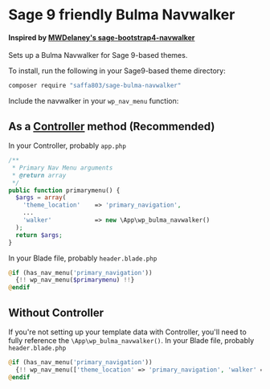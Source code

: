 # Sage 9 friendly Bulma Navwalker

#### Inspired by [MWDelaney's sage-bootstrap4-navwalker](https://github.com/MWDelaney/sage-bootstrap4-navwalker)

Sets up a Bulma Navwalker for Sage 9-based themes.

To install, run the following in your Sage9-based theme directory:

```bash
composer require "saffa803/sage-bulma-navwalker"
```

Include the navwalker in your `wp_nav_menu` function:

## As a [Controller](https://github.com/soberwp/controller) method (Recommended)

In your Controller, probably `app.php`

```php
/**
 * Primary Nav Menu arguments
 * @return array
 */
public function primarymenu() {
  $args = array(
    'theme_location'    => 'primary_navigation',
    ...
    'walker'            => new \App\wp_bulma_navwalker()
  );
  return $args;
}
```

In your Blade file, probably `header.blade.php`

```php
@if (has_nav_menu('primary_navigation'))
  {!! wp_nav_menu($primarymenu) !!}
@endif
```

## Without Controller

If you're not setting up your template data with Controller, you'll need to fully reference the `\App\wp_bulma_navwalker()`.
In your Blade file, probably `header.blade.php`

```php
@if (has_nav_menu('primary_navigation'))
  {!! wp_nav_menu(['theme_location' => 'primary_navigation', 'walker' => new \App\wp_bulma_navwalker()]) !!}
@endif
```

